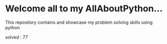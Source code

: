 # Welcome all to my AllAboutPython...
This repository contains and showcase my problem solving skills using python

solved : 77
